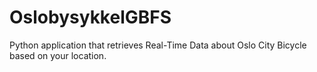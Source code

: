 # OslobysykkelGBFS
Python application that retrieves Real-Time Data about Oslo City Bicycle based on your location.
